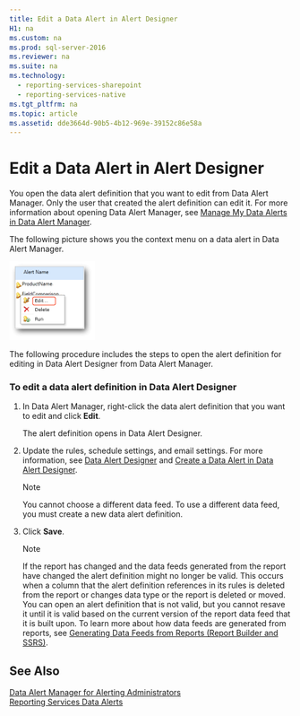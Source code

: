 ```yaml
---
title: Edit a Data Alert in Alert Designer
H1: na
ms.custom: na
ms.prod: sql-server-2016
ms.reviewer: na
ms.suite: na
ms.technology: 
  - reporting-services-sharepoint
  - reporting-services-native
ms.tgt_pltfrm: na
ms.topic: article
ms.assetid: dde3664d-90b5-4b12-969e-39152c86e58a
---
```

# Edit a Data Alert in Alert Designer
  You open the data alert definition that you want to edit from Data Alert Manager. Only the user that created the alert definition can edit it. For more information about opening Data Alert Manager, see [Manage My Data Alerts in Data Alert Manager](../../Topics/TopicNameNotContainA/Manage-My-Data-Alerts-in-Data-Alert-Manager.md).  
  
 The following picture shows you the context menu on a data alert in Data Alert Manager.  
  
 ![Open Data Alert Designer by clicking Edit](../../Images/Image/ImageNotContaina/rs_AlertManagerIWOpenDesigner.gif "rs_AlertManagerIWOpenDesigner")  
  
 The following procedure includes the steps to open the alert definition for editing in Data Alert Designer from Data Alert Manager.  
  
### To edit a data alert definition in Data Alert Designer  
  
1.  In Data Alert Manager, right\-click the data alert definition that you want to edit and click **Edit**.  
  
     The alert definition opens in Data Alert Designer.  
  
2.  Update the rules, schedule settings, and email settings. For more information, see [Data Alert Designer](../../Topics/TopicNameNotContainA/Data-Alert-Designer.md) and [Create a Data Alert in Data Alert Designer](../../Topics/TopicNameContainA/Create-a-Data-Alert-in-Data-Alert-Designer.md).  
  
    > [!NOTE]  
    >  You cannot choose a different data feed. To use a different data feed, you must create a new data alert definition.  
  
3.  Click **Save**.  
  
    > [!NOTE]  
    >  If the report has changed and the data feeds generated from the report have changed the alert definition might no longer be valid. This occurs when a column that the alert definition references in its rules is deleted from the report or changes data type or the report is deleted or moved. You can open an alert definition that is not valid, but you cannot resave it until it is valid based on the current version of the report data feed that it is built upon. To learn more about how data feeds are generated from reports, see [Generating Data Feeds from Reports &#40;Report Builder and SSRS&#41;](../../Topics/TopicNameNotContainA/Generating-Data-Feeds-from-Reports--Report-Builder-and-SSRS-.md).  
  
## See Also  
 [Data Alert Manager for Alerting Administrators](../../Topics/TopicNameNotContainA/Data-Alert-Manager-for-Alerting-Administrators.md)   
 [Reporting Services Data Alerts](../../Topics/TopicNameNotContainA/Reporting-Services-Data-Alerts.md)  
  
  